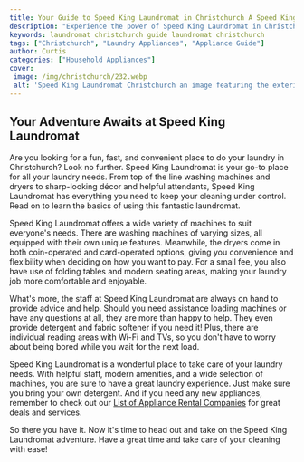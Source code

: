 ```yaml
---
title: Your Guide to Speed King Laundromat in Christchurch A Speed King Laundromat Adventure
description: "Experience the power of Speed King Laundromat in Christchurch Get insights on the facility services and overall experience in taking a Speed King Laundromat adventure through this blog post"
keywords: laundromat christchurch guide laundromat christchurch
tags: ["Christchurch", "Laundry Appliances", "Appliance Guide"]
author: Curtis
categories: ["Household Appliances"]
cover: 
 image: /img/christchurch/232.webp
 alt: 'Speed King Laundromat Christchurch an image featuring the exterior of a Speed King Laundromat in Christchurch'
---
```

## Your Adventure Awaits at Speed King Laundromat 

Are you looking for a fun, fast, and convenient place to do your laundry in Christchurch? Look no further. Speed King Laundromat is your go-to place for all your laundry needs. From top of the line washing machines and dryers to sharp-looking décor and helpful attendants, Speed King Laundromat has everything you need to keep your cleaning under control. Read on to learn the basics of using this fantastic laundromat. 

Speed King Laundromat offers a wide variety of machines to suit everyone's needs. There are washing machines of varying sizes, all equipped with their own unique features. Meanwhile, the dryers come in both coin-operated and card-operated options, giving you convenience and flexibility when deciding on how you want to pay. For a small fee, you also have use of folding tables and modern seating areas, making your laundry job more comfortable and enjoyable. 

What's more, the staff at Speed King Laundromat are always on hand to provide advice and help. Should you need assistance loading machines or have any questions at all, they are more than happy to help. They even provide detergent and fabric softener if you need it! Plus, there are individual reading areas with Wi-Fi and TVs, so you don't have to worry about being bored while you wait for the next load. 

Speed King Laundromat is a wonderful place to take care of your laundry needs. With helpful staff, modern amenities, and a wide selection of machines, you are sure to have a great laundry experience. Just make sure you bring your own detergent. And if you need any new appliances, remember to check out our [List of Appliance Rental Companies](./pages/appliance-rental) for great deals and services. 

So there you have it. Now it's time to head out and take on the Speed King Laundromat adventure. Have a great time and take care of your cleaning with ease!
